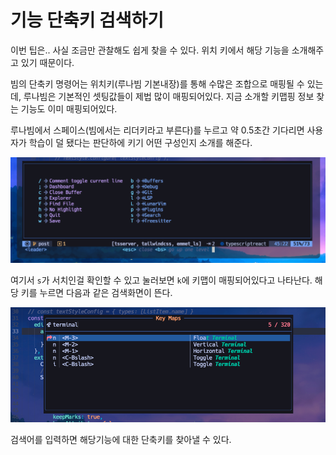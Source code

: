 # 기능 단축키 검색하기

이번 팁은.. 사실 조금만 관찰해도 쉽게 찾을 수 있다. 위치 키에서 해당 기능을 소개해주고 있기 때문이다.

빔의 단축키 명령어는 위치키(루나빔 기본내장)를 통해 수많은 조합으로 매핑될 수 있는데, 루나빔은 기본적인 셋팅값들이 제법 많이 매핑되어있다. 지금 소개할 키맵핑 정보 찾는 기능도 이미 매핑되어있다.

루나빔에서 스페이스(빔에서는 리더키라고 부른다)를 누르고 약 0.5초간 기다리면 사용자가 학습이 덜 됐다는 판단하에 키기 어떤 구성인지 소개를 해준다.

![위치키 설명](./searchkeymap1.png)

여기서 `s`가 서치인걸 확인할 수 있고 눌러보면 `k`에 키맵이 매핑되어있다고 나타난다. 해당 키를 누르면 다음과 같은 검색화면이 뜬다.

![키맵검색](./searchkeymap2.png)

검색어를 입력하면 해당기능에 대한 단축키를 찾아낼 수 있다.

